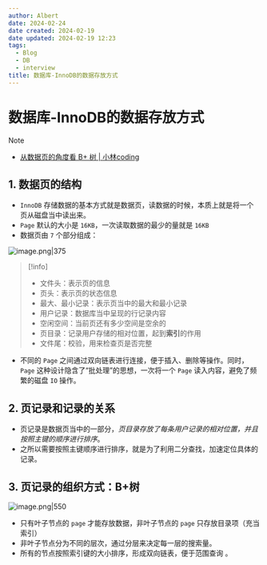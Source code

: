```yaml
---
author: Albert
date: 2024-02-24
date created: 2024-02-19
date updated: 2024-02-19 12:23
tags:
  - Blog
  - DB
  - interview
title: 数据库-InnoDB的数据存放方式
---
```


# 数据库-InnoDB的数据存放方式

> [!note]
>
> - [从数据页的角度看 B+ 树 | 小林coding](https://xiaolincoding.com/mysql/index/page.html#innodb-%E6%98%AF%E5%A6%82%E4%BD%95%E5%AD%98%E5%82%A8%E6%95%B0%E6%8D%AE%E7%9A%84)

## 1. 数据页的结构

- `InnoDB` 存储数据的基本方式就是数据页，读数据的时候，本质上就是将一个页从磁盘当中读出来。
- `Page` 默认的大小是 `16KB`，一次读取数据的最少的量就是 `16KB`
- 数据页由 `7` 个部分组成：

![image.png|375](https://img-20221128.oss-cn-shanghai.aliyuncs.com/img-2023-05/20240219115843.png)

> [!info]
>
> - 文件头：表示页的信息
> - 页头：表示页的状态信息
> - 最大、最小记录：表示页当中的最大和最小记录
> - 用户记录：数据库当中呈现的行记录内容
> - 空闲空间：当前页还有多少空间是空余的
> - 页目录：记录用户存储的相对位置，起到**索引**的作用
> - 文件尾：校验，用来检查页是否完整

- 不同的 `Page` 之间通过双向链表进行连接，便于插入、删除等操作。同时，`Page` 这种设计隐含了“批处理”的思想，一次将一个 `Page` 读入内容，避免了频繁的磁盘 `IO` 操作。

## 2. 页记录和记录的关系

- 页记录是数据页当中的一部分，_页目录存放了每条用户记录的相对位置，并且按照主键的顺序进行排序_。
- 之所以需要按照主键顺序进行排序，就是为了利用二分查找，加速定位具体的记录。

## 3. 页记录的组织方式：B+树

![image.png|550](https://img-20221128.oss-cn-shanghai.aliyuncs.com/img-2023-05/20240219122018.png)

- 只有叶子节点的 `page` 才能存放数据，非叶子节点的 `page` 只存放目录项（充当索引）
- 非叶子节点分为不同的层次，通过分层来决定每一层的搜索量。
- 所有的节点按照索引键的大小排序，形成双向链表，便于范围查询 。
